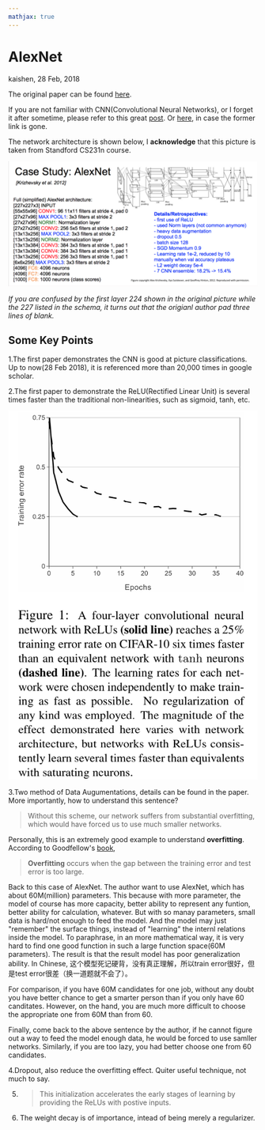 ```yaml
---
mathjax: true
---
```


# AlexNet

kaishen, 28 Feb, 2018

The original paper can be found [here](https://papers.nips.cc/paper/4824-imagenet-classification-with-deep-convolutional-neural-networks.pdf).

If you are not familiar with CNN(Convolutional Neural Networks), or I forget it after sometime, please refer to this great [post](http://cs231n.github.io/convolutional-networks/). Or [here](https://github.com/Oukaishen/PaperNotes/blob/master/materials/CS231n%20CNN%20note.pdf), in case the former link is gone.

The network architecture is shown below, I **acknowledge** that this picture is taken from Standford CS231n course.

![AlexNet architecture](./pictures/AlexNet.png)

*If you are confused by the first layer 224 shown in the original picture while the 227 listed in the schema, it turns out that the origianl author pad three lines of blank.*

## Some Key Points

1.The first paper demonstrates the CNN is good at picture classifications. Up to now(28 Feb 2018), it is referenced more than 20,000 times in google scholar.

2.The first paper to demonstrate the ReLU(Rectified Linear Unit) is several times faster than the traditional non-linearities, such as sigmoid, tanh, etc.

![Relu Pictures](./pictures/relu.png)

3.Two method of Data Augumentations, details can be found in the paper. More importantly, how to understand this sentence?

> Without this scheme, our network suffers from substantial overfitting, which would have forced us to use much smaller networks.

Personally, this is an extremely good example to understand **overfitting**. According to Goodfellow's [book](http://www.deeplearningbook.org/contents/ml.html),

> **Overfitting** occurs when the gap between the training error and test error is too large.

Back to this case of AlexNet. The author want to use AlexNet, which has about 60M(million) parameters. This because with more parameter, the model of course has more capacity, better ability to represent any funtion, better ability for calculation, whatever. But with so manay parameters, small data is hard/not enough to feed the model. And the model may just "remember" the surface things, instead of "learning" the internl relations inside the model. To paraphrase, in an more mathematical way, it is very hard to find one good function in such a large function space(60M parameters). The result is that the result model has poor generalization ability. In Chinese, 这个模型死记硬背，没有真正理解，所以train error很好，但是test error很差（换一道题就不会了）。

For comparison, if you have 60M candidates for one job, without any doubt you have better chance to get a smarter person than if you only have 60 canditates. However, on the hand, you are much more difficult to choose the appropriate one from 60M than from 60. 

Finally, come back to the above sentence by the author, if he cannot figure out a way to feed the model enough data, he would be forced to use samller networks. Similarly, if you are too lazy, you had better choose one from 60 candidates.

4.Dropout, also reduce the overfitting effect. Quiter useful technique, not much to say.

5. > This initialization accelerates the early stages of learning by providing the ReLUs with postive inputs.

6. The weight decay is of importance, intead of being merely a regularizer.

